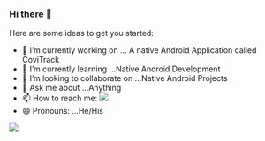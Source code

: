 ### Hi there 👋

Here are some ideas to get you started:

- 🔭 I’m currently working on ... A native Android Application called CoviTrack
- 🌱 I’m currently learning ...Native Android Development
- 👯 I’m looking to collaborate on ...Native Android Projects
- 💬 Ask me about ...Anything
- 📫 How to reach me: <a href="https://twitter.com/LalremLian" ><img src="https://img.shields.io/twitter/follow/LalremLian.svg?style=social" /> </a>
- 😄 Pronouns: ...He/His

<img src="https://github-readme-stats.vercel.app/api?username=LalremLian&&show_icons=true&title_color=ffffff&icon_color=F78B31&text_color=daf7dc&bg_color=151515">
